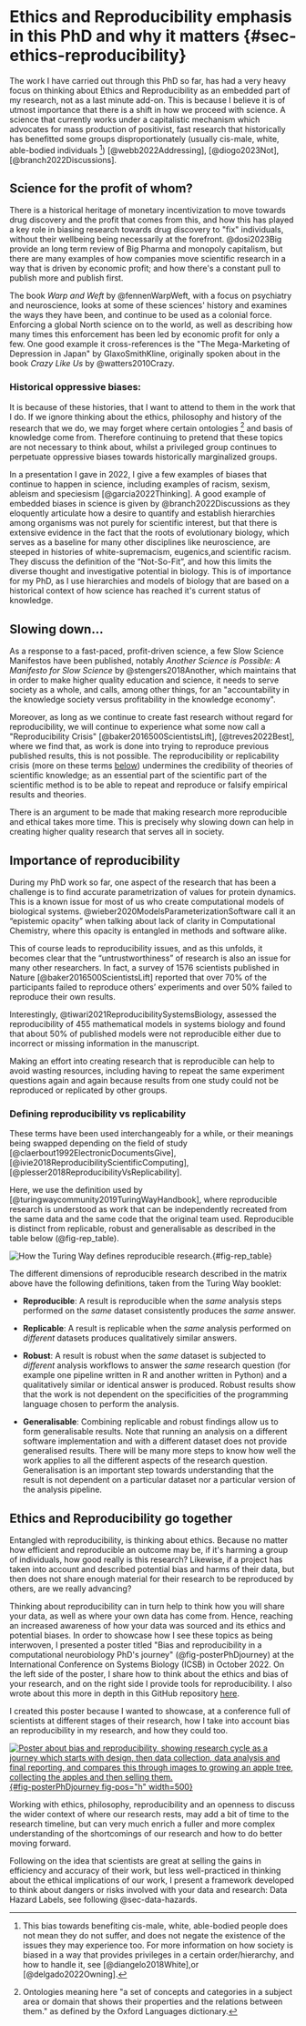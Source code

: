 # Ethics and Reproducibility emphasis in this PhD and why it matters {#sec-ethics-reproducibility}

The work I have carried out through this PhD so far, has had a very heavy focus on thinking about Ethics and Reproducibility as an embedded part of my research, not as a last minute add-on. This is because I believe it is of utmost importance that there is a shift in how we proceed with science. A science that currently works under a capitalistic mechanism which advocates for mass production of positivist, fast research that historically has benefitted some groups disproportionately (usually cis-male, white, able-bodied individuals [^1]) [@webb2022Addressing], [@diogo2023Not], [@branch2022Discussions]. 

[^1]: This bias towards benefiting cis-male, white, able-bodied people does not mean they do not suffer, and does not negate the existence of the issues they may experience too. For more information on how society is biased in a way that provides privileges in a certain order/hierarchy, and how to handle it, see [@diangelo2018White],or [@delgado2022Owning].  

## Science for the profit of whom?
There is a historical heritage of monetary incentivization to move towards drug discovery and the profit that comes from this, and how this has played a key role in biasing research towards drug discovery to "fix" individuals, without their wellbeing being necessarily at the forefront. @dosi2023Big provide an  long term review of Big Pharma and monopoly capitalism, but there are many examples of how companies move scientific research in a way that is driven by economic profit; and how there's a constant pull to publish more and publish first.

The book *Warp and Weft* by @fennenWarpWeft, with a focus on psychiatry and neuroscience, looks at some of these sciences' history and examines the ways they have been, and continue to be used as a colonial force. Enforcing a global North science on to the world, as well as describing how many times this enforcement has been led by economic profit for only a few. One good example it cross-references is the "The Mega-Marketing of Depression in Japan" by GlaxoSmithKline, originally spoken about in the book *Crazy Like Us* by @watters2010Crazy.

### Historical oppressive biases:
It is because of these histories, that I want to attend to them in the work that I do. If we ignore thinking about the ethics, philosophy and history of the research that we do, we may forget where certain ontologies [^2] and basis of knowledge come from. Therefore continuing to pretend that these topics are not necessary to think about, whilst a privileged group continues to perpetuate oppressive biases towards historically marginalized groups. 

[^2]: Ontologies meaning here "a set of concepts and categories in a subject area or domain that shows their properties and the relations between them." as defined by the Oxford Languages dictionary.

In a presentation I gave in 2022, I give a few examples of biases that continue to happen in science, including examples of racism, sexism, ableism and speciesism [@garcia2022Thinking]. A good example of embedded biases in science is given by @branch2022Discussions as they eloquently articulate how a desire to quantify and establish hierarchies among organisms was not purely for scientific interest, but that there is extensive evidence in the fact that the roots of evolutionary biology, which serves as a baseline for many other disciplines like neuroscience, are steeped in histories of white-supremacism, eugenics,and scientific racism. They discuss the definition of the “Not-So-Fit”, and how this limits the diverse thought and investigative potential in biology. This is of importance for my PhD, as I use hierarchies and models of biology that are based on a historical context of how science has reached it's current status of knowledge. 

## Slowing down...
As a response to a fast-paced, profit-driven science, a few Slow Science Manifestos have been published, notably *Another Science is Possible: A Manifesto for Slow Science* by @stengers2018Another, which maintains that in order to make higher quality education and science, it needs to serve society as a whole, and calls, among other things, for an "accountability in the knowledge society versus profitability in the knowledge economy". 

Moreover, as long as we continue to create fast research without regard for reproducibility, we will continue to experience what some now call a "Reproducibility Crisis" [@baker2016500ScientistsLift], [@treves2022Best], where we find that, as work is done into trying to reproduce previous published results, this is not possible. The reproducibility or replicability crisis (more on these terms [below](#defining-reproducibility-vs-replicability)) undermines the credibility of theories of scientific knowledge; as an essential part of the scientific part of the scientific method is to be able to repeat and reproduce or falsify empirical results and theories. 

There is an argument to be made that making research more reproducible and ethical takes more time. This is precisely why slowing down can help in creating higher quality research that serves all in society.


## Importance of reproducibility
During my PhD work so far, one aspect of the research that has been a challenge is to find accurate parametrization of values for protein dynamics. This is a known issue for most of us who create computational models of biological systems. @wieber2020ModelsParameterizationSoftware call it an “epistemic opacity” when talking about lack of clarity in Computational Chemistry, where this opacity is entangled in methods and software alike. 

This of course leads to reproducibility issues, and as this unfolds, it becomes clear that the “untrustworthiness” of research is also an issue for many other researchers. In fact, a survey of 1576 scientists published in Nature [@baker2016500ScientistsLift] reported that over 70% of the participants failed to reproduce others’ experiments and over 50% failed to reproduce their own results. 

Interestingly, @tiwari2021ReproducibilitySystemsBiology, assessed the reproducibility of 455 mathematical models in systems biology and found that about 50% of published models were not reproducible either due to incorrect or missing information in the manuscript.

Making an effort into creating research that is reproducible can help to avoid wasting resources, including having to repeat the same experiment questions again and again because results from one study could not be reproduced or replicated by other groups. 

### Defining reproducibility vs replicability
These terms have been used interchangeably for a while, or their meanings being swapped depending on the field of study [@claerbout1992ElectronicDocumentsGive], [@ivie2018ReproducibilityScientificComputing], [@plesser2018ReproducibilityVsReplicability].

Here, we use the definition used by [@turingwaycommunity2019TuringWayHandbook], where reproducible research is understood as work that can be independently recreated from the same data and the same code that the original team used. Reproducible is distinct from replicable, robust and generalisable as described in the table below (@fig-rep_table).

![How the Turing Way defines reproducible research.](reproducibility_terms.jpg){#fig-rep_table}

The different dimensions of reproducible research described in the matrix above have the following definitions, taken from the Turing Way booklet:

- **Reproducible**: A result is reproducible when the *same* analysis steps performed on the *same* dataset consistently produces the *same* answer.

- **Replicable**: A result is replicable when the *same* analysis performed on *different* datasets produces qualitatively similar answers.

- **Robust**: A result is robust when the *same* dataset is subjected to *different* analysis workflows to answer the *same* research question (for example one pipeline written in R and another written in Python) and a qualitatively similar or identical answer is produced. Robust results show that the work is not dependent on the specificities of the programming language chosen to perform the analysis.

- **Generalisable**: Combining replicable and robust findings allow us to form generalisable results. Note that running an analysis on a different software implementation and with a different dataset does not provide generalised results. There will be many more steps to know how well the work applies to all the different aspects of the research question. Generalisation is an important step towards understanding that the result is not dependent on a particular dataset nor a particular version of the analysis pipeline.

## Ethics and Reproducibility go together

Entangled with reproducibility, is thinking about ethics. Because no matter how efficient and reproducible an outcome may be, if it's harming a group of individuals, how good really is this research? Likewise, if a project has taken into account and described potential bias and harms of their data, but then does not share enough material for their research to be reproduced by others, are we really advancing?

Thinking about reproducibility can in turn help to think how you will share your data, as well as where your own data has come from. Hence, reaching an increased awareness of how your data was sourced and its ethics and potential biases. In order to showcase how I see these topics as being interwoven, I presented a poster titled "Bias and reproducibility in a computational neurobiology PhD's journey" (@fig-posterPhDjourney) at the International Conference on Systems Biology (ICSB) in October 2022. On the left side of the poster, I share how to think about the ethics and bias of your research, and on the right side I provide tools for reproducibility. I also wrote about this more in depth in this GitHub repository [here](https://github.com/Susana465/Bias-and-Reproducibility-Poster).

I created this poster because I wanted to showcase, at a conference full of scientists at different stages of their research, how I take into account bias an reproducibility in my research, and how they could too.

[![Poster about bias and reproducibility, showing research cycle as a journey which starts with design, then data collection, data analysis and final reporting, and compares this through images to growing an apple tree, collecting the apples and then selling them.](20221006_poster_phd_journey.jpg){#fig-posterPhDjourney fig-pos="h" width=500}](https://github.com/Susana465/Bias-and-Reproducibility-Poster/blob/main/20221006_poster_phd_journey.jpg)


Working with ethics, philosophy, reproducibility and an openness to discuss the wider context of where our research rests, may add a bit of time to the research timeline, but can very much enrich a fuller and more complex understanding of the shortcomings of our research and how to do better moving forward. 

Following on the idea that scientists are great at selling the gains in efficiency and accuracy of their work, but less well-practiced in thinking about the ethical implications of our work, I present a framework developed to think about dangers or risks involved with your data and research: Data Hazard Labels, see following @sec-data-hazards.
